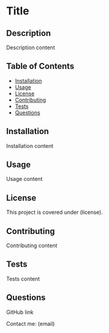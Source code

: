 # Title

## Description

Description content

## Table of Contents

* [Installation](#installation)
* [Usage](#usage)
* [License](#license)
* [Contributing](#contributing)
* [Tests](#tests)
* [Questions](#questions)

## Installation

Installation content

## Usage

Usage content

## License

This project is covered under (license).

## Contributing

Contributing content

## Tests

Tests content

## Questions

GitHub link

Contact me: (email)
